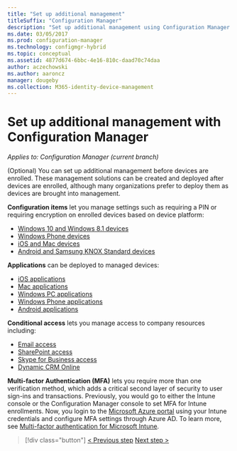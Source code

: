 ```yaml
---
title: "Set up additional management"
titleSuffix: "Configuration Manager"
description: "Set up additional management using Configuration Manager."
ms.date: 03/05/2017
ms.prod: configuration-manager
ms.technology: configmgr-hybrid
ms.topic: conceptual
ms.assetid: 4877d674-6bbc-4e16-810c-daad70c74daa
author: aczechowski
ms.author: aaroncz
manager: dougeby
ms.collection: M365-identity-device-management
---
```

# Set up additional management with Configuration Manager

*Applies to: Configuration Manager (current branch)*

(Optional) You can set up additional management before devices are enrolled. These management solutions can be created and deployed after devices are enrolled, although many organizations prefer to deploy them as devices are brought into management.

**Configuration items** let you manage settings such as requiring a PIN or requiring encryption on enrolled devices based on device platform:
- [Windows 10 and Windows 8.1 devices](create-configuration-items-for-windows-8.1-and-windows-10-devices-managed-without-the-client.md)
- [Windows Phone devices](create-configuration-items-for-windows-phone-devices-managed-without-the-client.md)
- [iOS and Mac devices](create-configuration-items-for-ios-and-mac-os-x-devices-managed-without-the-client.md)
- [Android and Samsung KNOX Standard devices](create-configuration-items-for-android-and-samsung-knox-devices-managed-without-the-client.md)

**Applications** can be deployed to managed devices:
- [iOS applications](creating-ios-applications.md)
- [Mac applications](../../apps/get-started/creating-mac-computer-applications.md)
- [Windows PC applications](../../apps/get-started/creating-windows-applications.md)
- [Windows Phone applications](creating-windows-phone-applications.md)
- [Android applications](creating-android-applications.md)

**Conditional access** lets you manage access to company resources including:  
- [Email access](manage-email-access.md)
- [SharePoint access](manage-sharepoint-online-access.md)
- [Skype for Business access](manage-skype-for-business-online-access.md)
- [Dynamic CRM Online](manage-dynamics-crm-online-access.md)

**Multi-factor Authentication (MFA)** lets you require more than one verification method, which adds a critical second layer of security to user sign-ins and transactions.
Previously, you would go to either the Intune console or the Configuration Manager console to set MFA for Intune enrollments. Now, you login to the [Microsoft Azure portal](https://manage.windowsazure.com) using your Intune credentials and configure MFA settings through Azure AD. To learn more, see [Multi-factor authentication for Microsoft Intune](https://aka.ms/mfa_ad).

> [!div class="button"]
> [< Previous step](enable-platform-enrollment.md)  [Next step >](verify-mdm-configuration.md)
